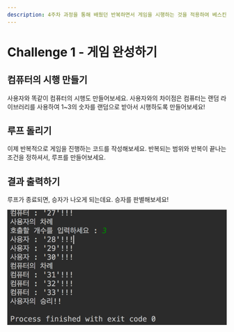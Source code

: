 ```yaml
---
description: 4주차 과정을 통해 배웠던 반복하면서 게임을 시행하는 것을 적용하여 베스킨라빈스 게임을 완성시켜 봅니다.
---
```


# Challenge 1 - 게임 완성하기

## 컴퓨터의 시행 만들기

사용자와 똑같이 컴퓨터의 시행도 만들어보세요. 사용자와의 차이점은 컴퓨터는 랜덤 라이브러리를 사용하여 1~3의 숫자를 랜덤으로 받아서 시행하도록 만들어보세요!

## 루프 돌리기

이제 반복적으로 게임을 진행하는 코드를 작성해보세요. 반복되는 범위와 반복이 끝나는 조건을 정하셔서, 루프를 만들어보세요.

## 결과 출력하기

루프가 종료되면, 승자가 나오게 되는데요. 승자를 판별해보세요!

![&#xC885;&#xB8CC; &#xD6C4; &#xBAA8;&#xC2B5;](../../.gitbook/assets/image%20%2891%29.png)

